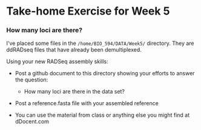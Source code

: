 # Take-home Exercise for Week 5

### How many loci are there?

I've placed some files in the `/home/BIO_594/DATA/Week5/` directory.  They are ddRADseq files that have already been demultiplexed.  

Using your new RADSeq assembly skills:

* Post a github document to this directory showing your efforts to answer the question: 
	* How many loci are there in the data set?

* Post a reference.fasta file with your assembled reference

* You can use the material from class or anything else you might find at dDocent.com
